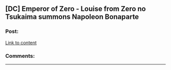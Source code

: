 ## [DC] Emperor of Zero - Louise from Zero no Tsukaima summons Napoleon Bonaparte

### Post:

[Link to content](https://www.fanfiction.net/s/7736264/1/Emperor-of-Zero)

### Comments:

---

